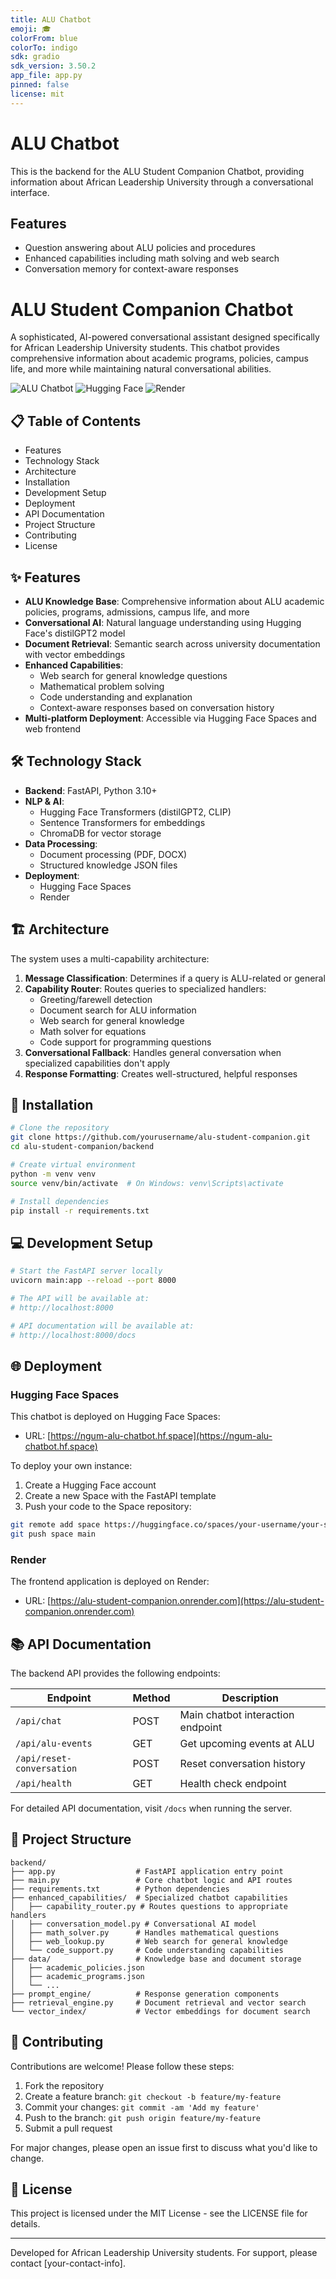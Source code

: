 ```yaml
---
title: ALU Chatbot
emoji: 🎓
colorFrom: blue
colorTo: indigo
sdk: gradio
sdk_version: 3.50.2
app_file: app.py
pinned: false
license: mit
---
```


# ALU Chatbot

This is the backend for the ALU Student Companion Chatbot, providing information about African Leadership University through a conversational interface.

## Features
- Question answering about ALU policies and procedures
- Enhanced capabilities including math solving and web search
- Conversation memory for context-aware responses

# ALU Student Companion Chatbot

A sophisticated, AI-powered conversational assistant designed specifically for African Leadership University students. This chatbot provides comprehensive information about academic programs, policies, campus life, and more while maintaining natural conversational abilities.

![ALU Chatbot](https://img.shields.io/badge/ALU-Student%20Companion-blue)
![Hugging Face](https://img.shields.io/badge/Hugging%20Face-Spaces-yellow)
![Render](https://img.shields.io/badge/Render-Deployed-green)

## 📋 Table of Contents

- Features
- Technology Stack
- Architecture
- Installation
- Development Setup
- Deployment
- API Documentation
- Project Structure
- Contributing
- License

## ✨ Features

- **ALU Knowledge Base**: Comprehensive information about ALU academic policies, programs, admissions, campus life, and more
- **Conversational AI**: Natural language understanding using Hugging Face's distilGPT2 model
- **Document Retrieval**: Semantic search across university documentation with vector embeddings
- **Enhanced Capabilities**:
  - Web search for general knowledge questions
  - Mathematical problem solving
  - Code understanding and explanation
  - Context-aware responses based on conversation history
- **Multi-platform Deployment**: Accessible via Hugging Face Spaces and web frontend

## 🛠️ Technology Stack

- **Backend**: FastAPI, Python 3.10+
- **NLP & AI**:
  - Hugging Face Transformers (distilGPT2, CLIP)
  - Sentence Transformers for embeddings
  - ChromaDB for vector storage
- **Data Processing**:
  - Document processing (PDF, DOCX)
  - Structured knowledge JSON files
- **Deployment**:
  - Hugging Face Spaces
  - Render

## 🏗️ Architecture

The system uses a multi-capability architecture:

1. **Message Classification**: Determines if a query is ALU-related or general
2. **Capability Router**: Routes queries to specialized handlers:
   - Greeting/farewell detection
   - Document search for ALU information
   - Web search for general knowledge
   - Math solver for equations
   - Code support for programming questions
3. **Conversational Fallback**: Handles general conversation when specialized capabilities don't apply
4. **Response Formatting**: Creates well-structured, helpful responses

## 🚀 Installation

```bash
# Clone the repository
git clone https://github.com/yourusername/alu-student-companion.git
cd alu-student-companion/backend

# Create virtual environment
python -m venv venv
source venv/bin/activate  # On Windows: venv\Scripts\activate

# Install dependencies
pip install -r requirements.txt
```

## 💻 Development Setup

```bash
# Start the FastAPI server locally
uvicorn main:app --reload --port 8000

# The API will be available at:
# http://localhost:8000

# API documentation will be available at:
# http://localhost:8000/docs
```

## 🌐 Deployment

### Hugging Face Spaces

This chatbot is deployed on Hugging Face Spaces:
- URL: [https://ngum-alu-chatbot.hf.space](https://ngum-alu-chatbot.hf.space)

To deploy your own instance:

1. Create a Hugging Face account
2. Create a new Space with the FastAPI template
3. Push your code to the Space repository:

```bash
git remote add space https://huggingface.co/spaces/your-username/your-space-name
git push space main
```

### Render

The frontend application is deployed on Render:
- URL: [https://alu-student-companion.onrender.com](https://alu-student-companion.onrender.com)

## 📚 API Documentation

The backend API provides the following endpoints:

| Endpoint | Method | Description |
|----------|--------|-------------|
| `/api/chat` | POST | Main chatbot interaction endpoint |
| `/api/alu-events` | GET | Get upcoming events at ALU |
| `/api/reset-conversation` | POST | Reset conversation history |
| `/api/health` | GET | Health check endpoint |

For detailed API documentation, visit `/docs` when running the server.

## 📁 Project Structure

```
backend/
├── app.py                  # FastAPI application entry point
├── main.py                 # Core chatbot logic and API routes
├── requirements.txt        # Python dependencies
├── enhanced_capabilities/  # Specialized chatbot capabilities
│   ├── capability_router.py # Routes questions to appropriate handlers
│   ├── conversation_model.py # Conversational AI model
│   ├── math_solver.py      # Handles mathematical questions
│   ├── web_lookup.py       # Web search for general knowledge
│   └── code_support.py     # Code understanding capabilities
├── data/                   # Knowledge base and document storage
│   ├── academic_policies.json
│   ├── academic_programs.json
│   └── ...
├── prompt_engine/          # Response generation components
├── retrieval_engine.py     # Document retrieval and vector search
└── vector_index/           # Vector embeddings for document search
```

## 👥 Contributing

Contributions are welcome! Please follow these steps:

1. Fork the repository
2. Create a feature branch: `git checkout -b feature/my-feature`
3. Commit your changes: `git commit -am 'Add my feature'`
4. Push to the branch: `git push origin feature/my-feature`
5. Submit a pull request

For major changes, please open an issue first to discuss what you'd like to change.

## 📄 License

This project is licensed under the MIT License - see the LICENSE file for details.

---

Developed for African Leadership University students. For support, please contact [your-contact-info].